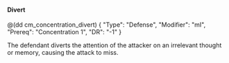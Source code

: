 #### Divert

@(dd cm_concentration_divert)
{ "Type": "Defense",
	"Modifier": "mI",
	"Prereq": "Concentration 1",
	"DR": "-1"
}

The defendant diverts the attention of the attacker on an irrelevant
thought or memory, causing the attack to miss.
